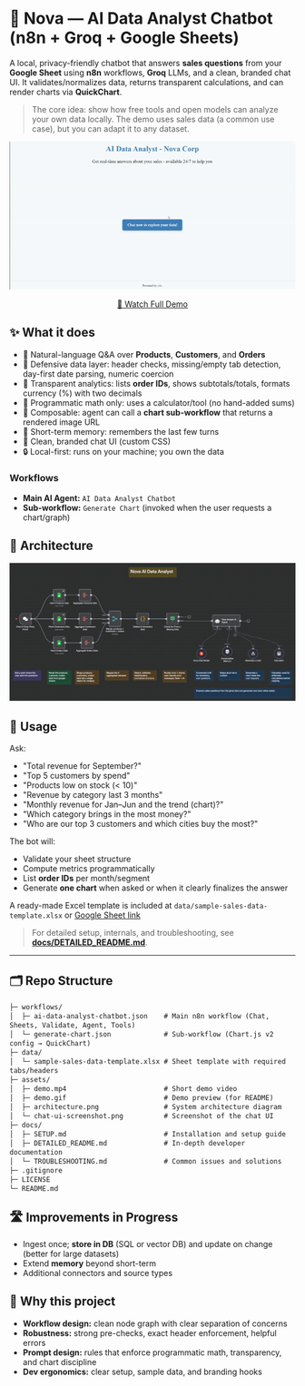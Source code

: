 # 🤖 Nova — AI Data Analyst Chatbot (n8n + Groq + Google Sheets)

A local, privacy-friendly chatbot that answers **sales questions** from your **Google Sheet** using **n8n** workflows, **Groq** LLMs, and a clean, branded chat UI. It validates/normalizes data, returns transparent calculations, and can render charts via **QuickChart**.

> The core idea: show how free tools and open models can analyze your own data locally. The demo uses sales data (a common use case), but you can adapt it to any dataset.

<p align="center">
  <img src="./assets/demo.gif" alt="Chatbot Demo">
</p>

<p align="center">
  <a href="./assets/demo.mp4">🎥 Watch Full Demo</a>
</p>

## ✨ What it does

- 🧠 Natural-language Q&A over **Products**, **Customers**, and **Orders**
- 🧼 Defensive data layer: header checks, missing/empty tab detection, day-first date parsing, numeric coercion
- 🧾 Transparent analytics: lists **order IDs**, shows subtotals/totals, formats currency (%) with two decimals
- 🧮 Programmatic math only: uses a calculator/tool (no hand-added sums)
- 🧰 Composable: agent can call a **chart sub-workflow** that returns a rendered image URL
- 🧷 Short-term memory: remembers the last few turns
- 🎨 Clean, branded chat UI (custom CSS)
- 🔒 Local-first: runs on your machine; you own the data

### Workflows

- **Main AI Agent:** `AI Data Analyst Chatbot`
- **Sub-workflow:** `Generate Chart` (invoked when the user requests a chart/graph)

## 🧱 Architecture

![Architecture](./assets/architecture.png)

## 💬 Usage

Ask:

- "Total revenue for September?"
- "Top 5 customers by spend"
- "Products low on stock (< 10)"
- "Revenue by category last 3 months"
- "Monthly revenue for Jan–Jun and the trend (chart)?"
- "Which category brings in the most money?"
- "Who are our top 3 customers and which cities buy the most?"

The bot will:

- Validate your sheet structure
- Compute metrics programmatically
- List **order IDs** per month/segment
- Generate **one chart** when asked or when it clearly finalizes the answer

A ready-made Excel template is included at `data/sample-sales-data-template.xlsx` or [Google Sheet link](#)

> For detailed setup, internals, and troubleshooting, see **[docs/DETAILED_README.md](docs/DETAILED_README.md)**.

---

## 🗂️ Repo Structure
```text
├─ workflows/
│  ├─ ai-data-analyst-chatbot.json    # Main n8n workflow (Chat, Sheets, Validate, Agent, Tools)
│  └─ generate-chart.json             # Sub-workflow (Chart.js v2 config → QuickChart)
├─ data/
│  └─ sample-sales-data-template.xlsx # Sheet template with required tabs/headers
├─ assets/
│  ├─ demo.mp4                        # Short demo video
│  ├─ demo.gif                        # Demo preview (for README)
│  ├─ architecture.png                # System architecture diagram
│  └─ chat-ui-screenshot.png          # Screenshot of the chat UI
├─ docs/
│  ├─ SETUP.md                        # Installation and setup guide
│  ├─ DETAILED_README.md              # In-depth developer documentation
│  └─ TROUBLESHOOTING.md              # Common issues and solutions
├─ .gitignore
├─ LICENSE
└─ README.md
```

## 🛣️ Improvements in Progress

- Ingest once; **store in DB** (SQL or vector DB) and update on change (better for large datasets)
- Extend **memory** beyond short-term
- Additional connectors and source types

## 🧩 Why this project

- **Workflow design:** clean node graph with clear separation of concerns
- **Robustness:** strong pre-checks, exact header enforcement, helpful errors
- **Prompt design:** rules that enforce programmatic math, transparency, and chart discipline
- **Dev ergonomics:** clear setup, sample data, and branding hooks
